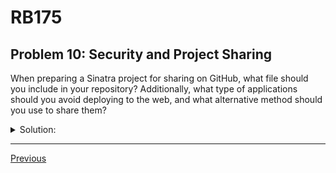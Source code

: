 # RB175
## Problem 10: Security and Project Sharing

When preparing a Sinatra project for sharing on GitHub, what file should you include in your repository? Additionally, what type of applications should you avoid deploying to the web, and what alternative method should you use to share them?

<details>
<summary>Solution:</summary>

- Include your Gemfile in the repo.

- Don't install/deploy apps on the Web if they require security features (e.g., passwords or sensitive data). You can share them via a Git repo instead.

</details>

---

[Previous](09.md)